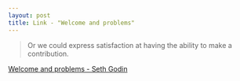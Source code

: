 ```yaml
---
layout: post
title: Link - "Welcome and problems"
---
```


> Or we could express satisfaction at having the ability to make a contribution.

[Welcome and problems - Seth Godin](https://seths.blog/2020/12/welcome-and-problems/)

